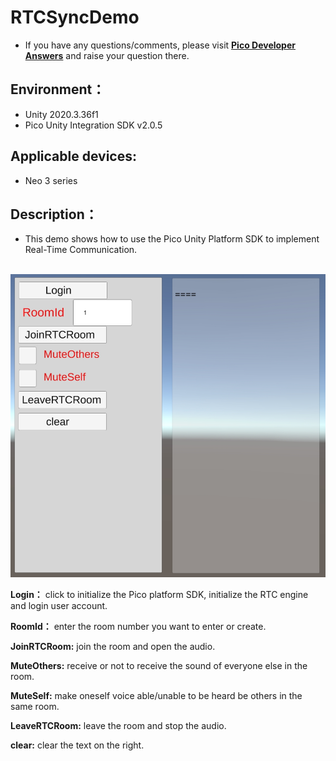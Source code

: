 # RTCSyncDemo

- If you have any questions/comments, please visit [**Pico Developer Answers**](https://devanswers.pico-interactive.com/) and raise your question there. 

## Environment：

- Unity 2020.3.36f1
- Pico Unity Integration SDK v2.0.5

## Applicable devices:

- Neo 3 series

## Description：

-  This demo shows how to use the Pico Unity Platform SDK to implement Real-Time Communication. 

​	![screenshot](https://github.com/picoxr/RTCSyncDemo/blob/main/Assets/Screenshot/screenshot.jpg)

**Login：** click to initialize the Pico platform SDK, initialize the RTC engine and login user account.

**RoomId：** enter the room number you want to enter or create.

**JoinRTCRoom:** join the room and open the audio.

**MuteOthers:** receive or not to receive the sound of everyone else in the room.

**MuteSelf:** make oneself voice able/unable to be heard be others in the same room.

**LeaveRTCRoom:** leave the room and stop the audio.

**clear:** clear the text on the right.
